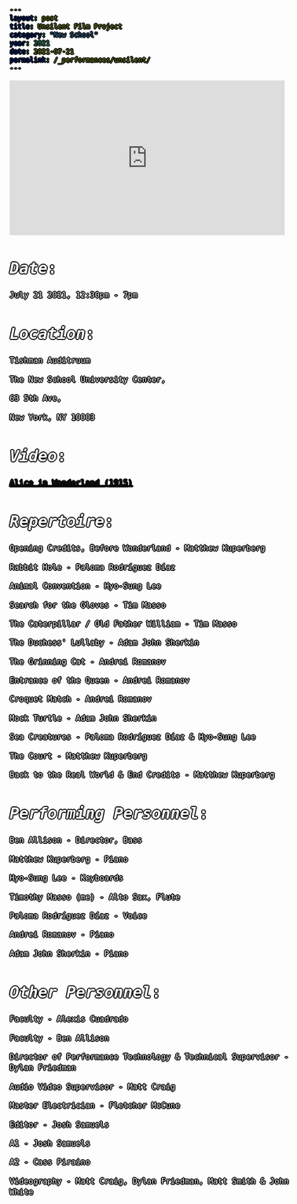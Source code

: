 ```yaml
---
layout: post
title: Unsilent Film Project
category: "New School"
year: 2021
date: 2021-07-21
permalink: /_performances/unsilent/
---
```


<style>

body {
  color: white;
  font-family: monospace;
  font-size: 16px;
  line-height: 1.4;
  margin: 0;
  min-height: 100%;
  overflow-wrap: break-word;
  text-shadow: 
    0 0 0 black,
    1px 0 0 black,
    -1px 0 0 black,
    0 1px 0 black,
    0 -1px 0 black,
    1px 1px 0 black,
    -1px -1px 0 black,
    1px -1px 0 black,
    -1px 1px 0 black,
    2px 0 0 black,
    -2px 0 0 black,
    0 2px 0 black,
    0 -2px 0 black;
}

body {
  background-image: url('/assets/tish.jpg');
  background-size: cover;
  background-position: center;
  background-attachment: fixed;
}


</style>


<div id="scrollTrack">
  <div id="verticalScrollProgress"></div>
</div>

<style>
#scrollTrack {
  position: fixed;
  top: 25%;
  left: 50%;
  transform: translateX(-700px);
  width: 5px;
  height: 50%;
  background-color: rgba(255, 255, 255, 0.1);
  z-index: 9998;
}

#verticalScrollProgress {
  position: absolute;
  top: 0;
  left: 0;
  width: 100%;
  height: 0%;
  background-color: #5bff32;
  z-index: 9999;
}

</style>

<script>
window.onscroll = function() {
  const track = document.getElementById("scrollTrack");
  const bar = document.getElementById("verticalScrollProgress");
  
  const scrollTop = document.documentElement.scrollTop || document.body.scrollTop;
  const scrollHeight = document.documentElement.scrollHeight - document.documentElement.clientHeight;
  const scrollPercent = (scrollTop / scrollHeight) * 100;
  
  // Keep the green bar inside the track
  bar.style.height = scrollPercent + "%";
};
</script>


<iframe width="560" height="315" src="https://www.youtube.com/embed/L_jJaFzohR4?si=e2odoCP6OLYm6I6b" title="YouTube video player" frameborder="0" allow="accelerometer; autoplay; clipboard-write; encrypted-media; gyroscope; picture-in-picture; web-share" referrerpolicy="strict-origin-when-cross-origin" allowfullscreen></iframe>


# *Date*: 

July 21 2021, 12:30pm - 7pm

# *Location*: 

Tishman Auditruum

The New School University Center, 

63 5th Ave, 

New York, NY 10003

# *Video*:

[Alice in Wonderland (1915)](https://youtu.be/PD1Dbn5c2Sw?si=lisZPHcyNYtoWWfn)

# *Repertoire*:

Opening Credits, Before Wonderland - Matthew Kuperberg

Rabbit Hole - Paloma Rodríguez Díaz

Animal Convention - Hyo-Sung Lee

Search for the Gloves - Tim Masso

The Caterpillar / Old Father William - Tim Masso

The Duchess' Lullaby - Adam John Sherkin

The Grinning Cat - Andrei Romanov

Entrance of the Queen - Andrei Romanov

Croquet Match - Andrei Romanov

Mock Turtle - Adam John Sherkin

Sea Creatures - Paloma Rodríguez Díaz & Hyo-Sung Lee

The Court - Matthew Kuperberg

Back to the Real World & End Credits  - Matthew Kuperberg
 
# *Performing Personnel*:

Ben Allison - Director, Bass 

Matthew Kuperberg - Piano 

Hyo-Sung Lee - Keyboards 

Timothy Masso (me) - Alto Sax, Flute 

Paloma Rodríguez Díaz - Voice 

Andrei Romanov - Piano 

Adam John Sherkin - Piano 
 
# *Other Personnel*:

Faculty - Alexis Cuadrado

Faculty - Ben Allison

Director of Performance Technology & Technical Supervisor - Dylan Friedman

Audio Video Supervisor - Matt Craig

Master Electrician - Fletcher McCune

Editor - Josh Samuels

A1 - Josh Samuels

A2 - Cass Piraino

Videography - Matt Craig, Dylan Friedman, Matt Smith & John White

